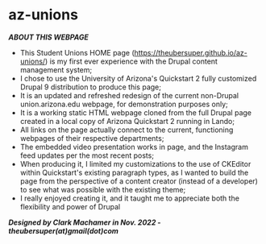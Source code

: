# az-unions

**_ABOUT THIS WEBPAGE_**

* This Student Unions HOME page (https://theubersuper.github.io/az-unions/) is my first ever experience with the Drupal content management system;
* I chose to use the University of Arizona's Quickstart 2 fully customized Drupal 9 distribution to produce this page;
* It is an updated and refreshed redesign of the current non-Drupal union.arizona.edu webpage, for demonstration purposes only;
* It is a working static HTML webpage cloned from the full Drupal page created in a local copy of Arizona Quickstart 2 running in Lando;
* All links on the page actually connect to the current, functioning webpages of their respective departments;
* The embedded video presentation works in page, and the Instagram feed updates per the most recent posts;
* When producing it, I limited my customizations to the use of CKEditor within Quickstart's existing paragraph types, as I wanted to build the page from the   perspective of a content creator (instead of a developer) to see what was possible with the existing theme;
* I really enjoyed creating it, and it taught me to appreciate both the flexibility and power of Drupal

**_Designed by Clark Machamer in Nov. 2022 - theubersuper(at)gmail(dot)com_**
